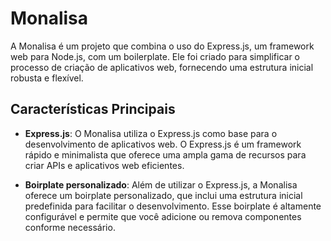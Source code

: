 # Monalisa

A Monalisa é um projeto que combina o uso do Express.js, um framework web para Node.js, com um boilerplate. Ele foi criado para simplificar o processo de criação de aplicativos web, fornecendo uma estrutura inicial robusta e flexível.

## Características Principais

- **Express.js**: O Monalisa utiliza o Express.js como base para o desenvolvimento de aplicativos web. O Express.js é um framework rápido e minimalista que oferece uma ampla gama de recursos para criar APIs e aplicativos web eficientes.

- **Boirplate personalizado**: Além de utilizar o Express.js, a Monalisa oferece um boirplate personalizado, que inclui uma estrutura inicial predefinida para facilitar o desenvolvimento. Esse boirplate é altamente configurável e permite que você adicione ou remova componentes conforme necessário.

